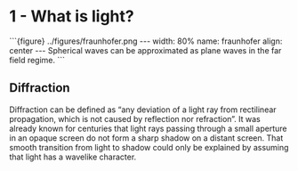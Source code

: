 # 1 - What is light?

<div style="overflow-x: auto; width: 100%;">
```{figure} ../figures/fraunhofer.png
---
width: 80%
name: fraunhofer
align: center
---
Spherical waves can be approximated as plane waves in the far field regime.
```
</div>

Diffraction
---
Diffraction can be defined as “any deviation of a light ray from rectilinear propagation, which is not caused by reflection nor refraction”.
It was already known for centuries that light rays passing through a small aperture in an opaque screen do not form a sharp shadow on a distant screen. That smooth transition from light to shadow could only be explained by assuming that light has a wavelike character.

